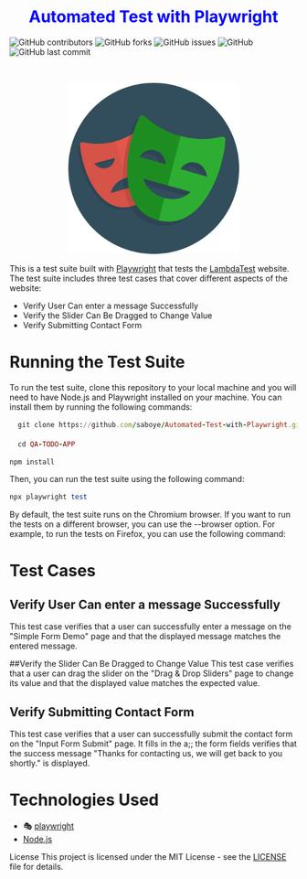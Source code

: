 
<p align="justify">
<h1 align="center" style="color:blue;" id="heading"> Automated Test with Playwright </h1>
</p>

![GitHub contributors](https://img.shields.io/github/contributors/saboye/Automated-Test-with-Playwright?color=blue&logo=github&style=for-the-badge)
![GitHub forks](https://img.shields.io/github/forks/saboye/Automated-Test-with-Playwright?logo=github&style=for-the-badge)
![GitHub issues](https://img.shields.io/github/issues-raw/saboye/Automated-Test-with-Playwright?style=for-the-badge)
![GitHub](https://img.shields.io/github/license/saboye/Automated-Test-with-Playwright?label=license&style=for-the-badge)
![GitHub last commit](https://img.shields.io/github/last-commit/saboye/Automated-Test-with-Playwright?style=for-the-badge)




<!-- PROJECT LOGO -->
<br />
<p align="center">
  <a>
    <img src="./playwright.png" alt="Logo" width="300" height="300">
  </a>
</p>



This is a test suite built with [Playwright](https://playwright.dev/) that tests the [LambdaTest](https://www.lambdatest.com/selenium-playground/) website. The test suite includes three test cases that cover different aspects of the website:

- Verify User Can enter a message Successfully
- Verify the Slider Can Be Dragged to Change Value
- Verify Submitting Contact Form


# Running the Test Suite

To run the test suite,  clone this repository to your local machine and you will need to have Node.js and Playwright installed on your machine. You can install them by running the following commands:

```ruby
  git clone https://github.com/saboye/Automated-Test-with-Playwright.git
  
  cd QA-TODO-APP
```

```ruby
npm install

```

Then, you can run the test suite using the following command:

```ruby
npx playwright test
```

By default, the test suite runs on the Chromium browser. If you want to run the tests on a different browser, you can use the --browser option. For example, to run the tests on Firefox, you can use the following command:

# Test Cases
## Verify User Can enter a message Successfully
This test case verifies that a user can successfully enter a message on the "Simple Form Demo" page and that the displayed message matches the entered message.

##Verify the Slider Can Be Dragged to Change Value
This test case verifies that a user can drag the slider on the "Drag & Drop Sliders" page to change its value and that the displayed value matches the expected value.

## Verify Submitting Contact Form
This test case verifies that a user can successfully submit the contact form on the "Input Form Submit" page. It fills in the a;; the form fields  verifies that the success message "Thanks for contacting us, we will get back to you shortly." is displayed.


# Technologies Used 

- 🎭 [playwright](https://playwright.dev/) 
- [Node.js](https://nodejs.org/en)

License
This project is licensed under the MIT License - see the [LICENSE](https://github.com/saboye/Automated-Test-with-Playwright/blob/main/LICENSE) file for details.

